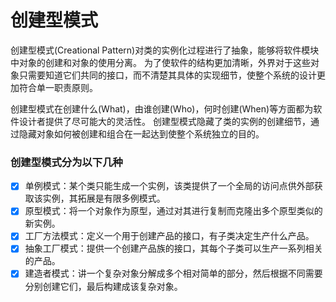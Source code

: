# 创建型模式

创建型模式(Creational Pattern)对类的实例化过程进行了抽象，能够将软件模块中对象的创建和对象的使用分离。
为了使软件的结构更加清晰，外界对于这些对象只需要知道它们共同的接口，而不清楚其具体的实现细节，使整个系统的设计更加符合单一职责原则。

创建型模式在创建什么(What)，由谁创建(Who)，何时创建(When)等方面都为软件设计者提供了尽可能大的灵活性。 创建型模式隐藏了类的实例的创建细节，通过隐藏对象如何被创建和组合在一起达到使整个系统独立的目的。

### 创建型模式分为以下几种

- [x] 单例模式：某个类只能生成一个实例，该类提供了一个全局的访问点供外部获取该实例，其拓展是有限多例模式。
- [x] 原型模式：将一个对象作为原型，通过对其进行复制而克隆出多个原型类似的新实例。
- [x] 工厂方法模式：定义一个用于创建产品的接口，有子类决定生产什么产品。
- [x] 抽象工厂模式：提供一个创建产品族的接口，其每个子类可以生产一系列相关的产品。
- [x] 建造者模式：讲一个复杂对象分解成多个相对简单的部分，然后根据不同需要分别创建它们，最后构建成该复杂对象。